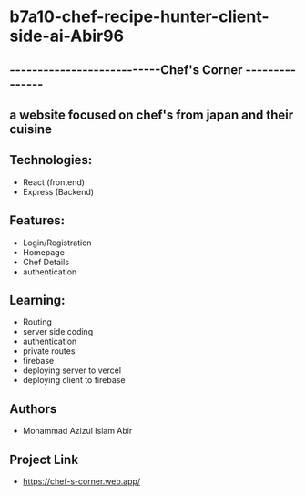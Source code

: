 ﻿# b7a10-chef-recipe-hunter-client-side-ai-Abir96

## ---------------------------Chef's Corner ---------------
## a website focused on chef's from japan and their cuisine
  
## Technologies:
  - React (frontend)
  - Express (Backend)
 
 
## Features:
  - Login/Registration
  - Homepage
  - Chef Details
  - authentication
  
## Learning:
  - Routing
  - server side coding
  - authentication
  - private routes
  - firebase
  - deploying server to vercel
  - deploying client to firebase



## Authors
 - Mohammad Azizul Islam Abir
  
## Project Link
 - https://chef-s-corner.web.app/
